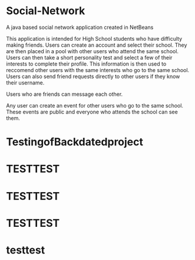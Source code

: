# Social-Network
A java based social network application created in NetBeans

This application is intended for High School students who have difficulty making friends.
Users can create an account and select their school. They are then placed in a pool with other 
users who attend the same school. Users can then take a short personality test and select a few
of their interests to complete their profile. This information is then used to reccomend 
other users with the same interests who go to the same school. Users can also send friend requests
directly to other users if they know their username. 

Users who are friends can message each other.

Any user can create an event for other users who go to the same school. These events are public
and everyone who attends the school can see them.
# TestingofBackdatedproject
# TESTTEST
# TESTTEST
# TESTTEST
# testtest
